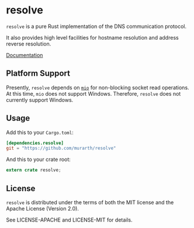 # resolve

`resolve` is a pure Rust implementation of the DNS communication protocol.

It also provides high level facilities for hostname resolution and address
reverse resolution.

[Documentation](http://murarth.github.io/resolve/resolve/index.html)

## Platform Support

Presently, `resolve` depends on [`mio`](https://github.com/carllerche/mio)
for non-blocking socket read operations. At this time, `mio` does not support
Windows. Therefore, `resolve` does not currently support Windows.

## Usage

Add this to your `Cargo.toml`:

```toml
[dependencies.resolve]
git = "https://github.com/murarth/resolve"
```

And this to your crate root:

```rust
extern crate resolve;
```

## License

`resolve` is distributed under the terms of both the MIT license and the
Apache License (Version 2.0).

See LICENSE-APACHE and LICENSE-MIT for details.
